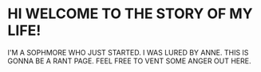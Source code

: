 <!DOCTYPE html>
<html lang= "en"  >
<head>
<title>KATHERINE NGUYEN</title>
</head>
<body>
<h1>HI WELCOME TO THE STORY OF MY LIFE!</h1>
<p>I'M A SOPHMORE WHO JUST STARTED. I WAS LURED BY ANNE. THIS IS GONNA BE A RANT PAGE. FEEL FREE TO VENT SOME ANGER OUT HERE. </p>
</body>
</html>

